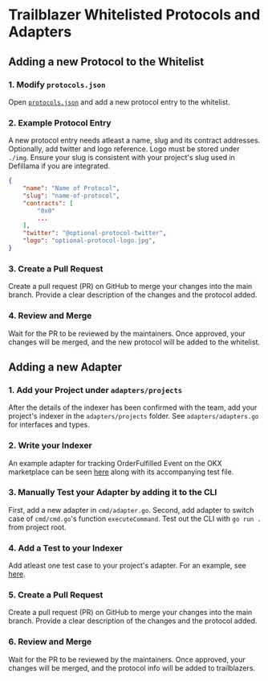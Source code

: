 # Trailblazer Whitelisted Protocols and Adapters

## Adding a new Protocol to the Whitelist

### 1. Modify `protocols.json`

Open [`protocols.json`](./whitelist/protocols.json) and add a new protocol entry to the whitelist.

### 2. Example Protocol Entry

A new protocol entry needs atleast a name, slug and its contract addresses. Optionally, add twitter and logo reference. Logo must be stored under `./img`. Ensure your slug is consistent with your project's slug used in Defillama if you are integrated.

```json
{
    "name": "Name of Protocol",
    "slug": "name-of-protocol",
    "contracts": [
        "0x0"
        ...
    ],
    "twitter": "@optional-protocol-twitter",
    "logo": "optional-protocol-logo.jpg",
}
```

### 3. Create a Pull Request

Create a pull request (PR) on GitHub to merge your changes into the main branch. Provide a clear description of the changes and the protocol added.

### 4. Review and Merge

Wait for the PR to be reviewed by the maintainers. Once approved, your changes will be merged, and the new protocol will be added to the whitelist.

## Adding a new Adapter

### 1. Add your Project under `adapters/projects`

After the details of the indexer has been confirmed with the team, add your project's indexer in the `adapters/projects` folder. See `adapters/adapters.go` for interfaces and types.

### 2. Write your Indexer

An example adapter for tracking OrderFulfilled Event on the OKX marketplace can be seen [here](./adapters/projects/okx/order_fulfilled.go) along with its accompanying test file.

### 3. Manually Test your Adapter by adding it to the CLI

First, add a new adapter in `cmd/adapter.go`. Second, add adapter to switch case of `cmd/cmd.go`'s function `executeCommand`. Test out the CLI with `go run .` from project root.

### 4. Add a Test to your Indexer

Add atleast one test case to your project's adapter. For an example, see [here](./adapters/projects/okx/order_fulfilled_test.go).

### 5. Create a Pull Request

Create a pull request (PR) on GitHub to merge your changes into the main branch. Provide a clear description of the changes and the protocol added.

### 6. Review and Merge

Wait for the PR to be reviewed by the maintainers. Once approved, your changes will be merged, and the protocol info will be added to trailblazers.
